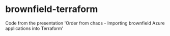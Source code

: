 # brownfield-terraform
Code from the presentation 'Order from chaos - Importing brownfield Azure applications into Terraform'
